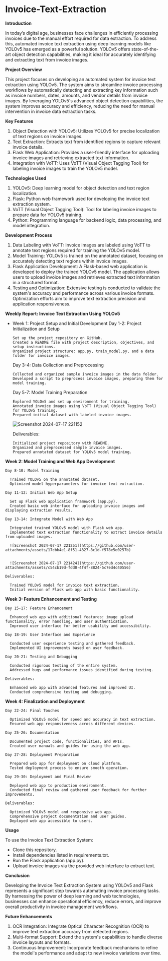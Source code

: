 ﻿# Invoice-Text-Extraction

**Introduction**

In today’s digital age, businesses face challenges in efficiently processing invoices due to the manual effort required for data extraction. To address this, automated invoice text extraction using deep learning models like YOLOv5 has emerged as a powerful solution. YOLOv5 offers state-of-the-art object detection capabilities, making it ideal for accurately identifying and extracting text from invoice images.


**Project Overview**

This project focuses on developing an automated system for invoice text extraction using YOLOv5. The system aims to streamline invoice processing workflows by automatically detecting and extracting key information such as invoice numbers, dates, amounts, and vendor details from invoice images. By leveraging YOLOv5's advanced object detection capabilities, the system improves accuracy and efficiency, 
reducing the need for manual intervention in invoice data extraction tasks.


**Key Features**

1. Object Detection with YOLOv5: Utilizes YOLOv5 for precise localization of text regions on invoice images.
2. Text Extraction: Extracts text from identified regions to capture relevant invoice details.
3. Flask Web Application: Provides a user-friendly interface for uploading invoice images and retrieving extracted text information.
4. Integration with VoTT: Uses VoTT (Visual Object Tagging Tool) for labeling invoice images to train the YOLOv5 model.


**Technologies Used**

1. YOLOv5: Deep learning model for object detection and text region localization.
2. Flask: Python web framework used for developing the invoice text extraction system.
3. VoTT (Visual Object Tagging Tool): Tool for labeling invoice images to prepare data for YOLOv5 training.
4. Python: Programming language for backend logic, data processing, and model integration.


**Development Process**

1. Data Labeling with VoTT: Invoice images are labeled using VoTT to annotate text regions required for training the YOLOv5 model.
2. Model Training: YOLOv5 is trained on the annotated dataset, focusing on accurately detecting text regions within invoice images.
3. Flask Application Development: A Flask-based web application is developed to deploy the trained YOLOv5 model. The application allows users to upload invoice images and retrieves extracted text information in a structured format.
4. Testing and Optimization: Extensive testing is conducted to validate the system's accuracy and performance across various invoice formats. Optimization efforts aim to improve text extraction precision and application responsiveness.


**Weekly Report: Invoice Text Extraction Using YOLOv5**

- Week 1: Project Setup and Initial Development
    Day 1-2: Project Initialization and Setup

      Set up the project repository on GitHub.
      Created a README file with project description, objectives, and setup instructions.
      Organized project structure: app.py, train_model.py, and a data folder for invoice images.

    Day 3-4: Data Collection and Preprocessing

      Collected and organized sample invoice images in the data folder.
      Developed a script to preprocess invoice images, preparing them for model training.
  
    Day 5-7: Model Training Preparation

      Explored YOLOv5 and set up environment for training.
      Annotated invoice images using VoTT (Visual Object Tagging Tool) for YOLOv5 training.
      Prepared initial dataset with labeled invoice images.

  ![Screenshot 2024-07-17 221152](https://github.com/user-attachments/assets/713c020d-c2b2-49fe-8422-100f26338696)


    Deliverables:

      Initialized project repository with README.
      Organized and preprocessed sample invoice images.
      Prepared annotated dataset for YOLOv5 model training.
  
**Week 2: Model Training and Web App Development**

    Day 8-10: Model Training

      Trained YOLOv5 on the annotated dataset.
      Optimized model hyperparameters for invoice text extraction.
      
    Day 11-12: Initial Web App Setup

      Set up Flask web application framework (app.py).
      Created basic web interface for uploading invoice images and displaying extraction results.

    Day 13-14: Integrate Model with Web App

      Integrated trained YOLOv5 model with Flask web app.
      Implemented text extraction functionality to extract invoice details from uploaded images.

      ![Screenshot 2024-07-17 221251](https://github.com/user-attachments/assets/17cbb4e1-8f51-4327-8c1d-f578e5e0257b)


      ![Screenshot 2024-07-17 221424](https://github.com/user-attachments/assets/c54cb19d-fdd0-4f4f-8824-5c7ed4c40556)

    Deliverables:

      Trained YOLOv5 model for invoice text extraction.
      Initial version of Flask web app with basic functionality.



**Week 3: Feature Enhancement and Testing**

    Day 15-17: Feature Enhancement

      Enhanced web app with additional features: image upload functionality, error handling, and user authentication.
      Improved user interface for better usability and accessibility.
      
    Day 18-19: User Interface and Experience

      Conducted user experience testing and gathered feedback.
      Implemented UI improvements based on user feedback.
      
    Day 20-21: Testing and Debugging

      Conducted rigorous testing of the entire system.
      Addressed bugs and performance issues identified during testing.

    Deliverables:

      Enhanced web app with advanced features and improved UI.
      Conducted comprehensive testing and debugging.
      
**Week 4: Finalization and Deployment**

    Day 22-24: Final Touches

      Optimized YOLOv5 model for speed and accuracy in text extraction.
      Ensured web app responsiveness across different devices.

    Day 25-26: Documentation

      Documented project code, functionalities, and APIs.
      Created user manuals and guides for using the web app.
      
    Day 27-28: Deployment Preparation

      Prepared web app for deployment on cloud platform.
      Tested deployment process to ensure smooth operation.
    
    Day 29-30: Deployment and Final Review

      Deployed web app to production environment.
      Conducted final review and gathered user feedback for further improvements.

    Deliverables:

      Optimized YOLOv5 model and responsive web app.
      Comprehensive project documentation and user guides.
      Deployed web app accessible to users.

**Usage**

To use the Invoice Text Extraction System:

- Clone this repository.
- Install dependencies listed in requirements.txt.
- Run the Flask application (app.py).
- Upload invoice images via the provided web interface to extract text.


**Conclusion**

Developing the Invoice Text Extraction System using YOLOv5 and Flask represents a significant step towards automating invoice processing tasks. By harnessing the power of deep learning and web technologies, businesses can enhance operational efficiency, reduce errors, and improve overall productivity in invoice management workflows.


**Future Enhancements**

1. OCR Integration: Integrate Optical Character Recognition (OCR) to improve text extraction accuracy from detected regions.
2. Multi-format Support: Extend the system's capabilities to handle diverse invoice layouts and formats.
3. Continuous Improvement: Incorporate feedback mechanisms to refine the model's performance and adapt to new invoice variations over time.
